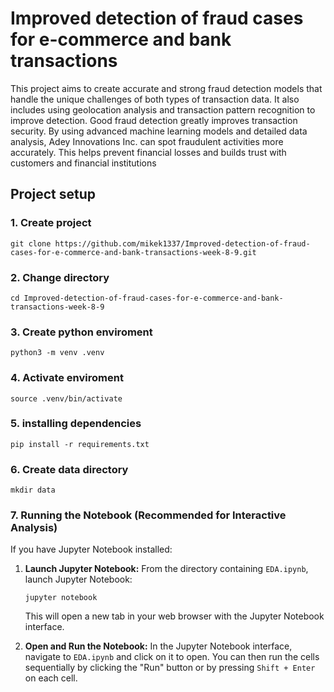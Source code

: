 # Improved detection of fraud cases for e-commerce and bank transactions

This project aims to create accurate and strong fraud detection models that handle the unique challenges of both types of transaction data. It also includes using geolocation analysis and transaction pattern recognition to improve detection. Good fraud detection greatly improves transaction security. By using advanced machine learning models and detailed data analysis, Adey Innovations Inc. can spot fraudulent activities more accurately. This helps prevent financial losses and builds trust with customers and financial institutions

## Project setup

### 1. Create project

``` git clone https://github.com/mikek1337/Improved-detection-of-fraud-cases-for-e-commerce-and-bank-transactions-week-8-9.git ```

### 2. Change directory 
```
cd Improved-detection-of-fraud-cases-for-e-commerce-and-bank-transactions-week-8-9
```
### 3. Create python enviroment

```
python3 -m venv .venv
```
### 4. Activate enviroment
```
source .venv/bin/activate
```
### 5. installing dependencies
```
pip install -r requirements.txt
```
### 6. Create data directory
```
mkdir data
```
### 7.  Running the Notebook (Recommended for Interactive Analysis)

If you have Jupyter Notebook installed:

1. **Launch Jupyter Notebook:** From the directory containing `EDA.ipynb`, launch Jupyter Notebook:
    
    ```
    jupyter notebook
    ```
    
    This will open a new tab in your web browser with the Jupyter Notebook interface.
    
2. **Open and Run the Notebook:** In the Jupyter Notebook interface, navigate to `EDA.ipynb` and click on it to open. You can then run the cells sequentially by clicking the "Run" button or by pressing `Shift + Enter` on each cell.


